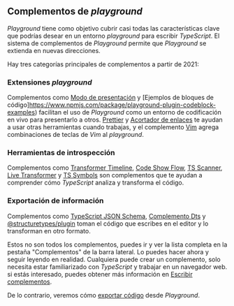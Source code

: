 ## Complementos de *playground*

*Playground* tiene como objetivo cubrir casi todas las características clave que podrías desear en un entorno *playground* para escribir *TypeScript*. El sistema de complementos de *Playground* permite que *Playground* se extienda en nuevas direcciones.

Hay tres categorías principales de complementos a partir de 2021:

### Extensiones *playground*

Complementos como [Modo de presentación](https://www.npmjs.com/package/typescript-playground-presentation-mode) y [Ejemplos de bloques de código]https://www.npmjs.com/package/playground-plugin-codeblock-examples) facilitan el uso de *Playground* como un entorno de codificación en vivo para presentarlo a otros. [Prettier](https://www.npmjs.com/package/ts-playground-plugin-prettier) y [Acortador de enlaces](https://www.npmjs.com/package/typescript-playground-link-shortener) te ayudan a usar otras herramientas cuando trabajas, y el complemento [Vim](https://www.npmjs.com/package/ts-playground-plugin-vim) agrega combinaciones de teclas de *Vim* al *playground*.

### Herramientas de introspección

Complementos como [Transformer Timeline](https://www.npmjs.com/package/playground-transformer-timeline), [Code Show Flow](https://www.npmjs.com/package/playground-code-show-flow), [TS Scanner](https://www.npmjs.com/package/playground-ts-scanner), [Live Transformer](https://www.npmjs.com/package/playground-live-transformer) y [TS Symbols](https://www.npmjs.com/package/playground-ts-symbols) son complementos que te ayudan a comprender cómo *TypeScript* analiza y transforma el código.

### Exportación de información

Complementos como [TypeScript JSON Schema](https://www.npmjs.com/package/playground-typescript-json-schema), [Complemento Dts](https://www.npmjs.com/package/playground-dts-plugin) y [@structuretypes/plugin](https://www.npmjs.com/package/@structured-types/playground-plugin) toman el código que escribes en el editor y lo transforman en otro formato.

Estos no son todos los complementos, puedes ir y ver la lista completa en la pestaña "Complementos" de la barra lateral. Lo puedes hacer ahora y seguir leyendo en realidad. Cualquiera puede crear un complemento, solo necesita estar familiarizado con *TypeScript* y trabajar en un navegador web. si estás interesado, puedes obtener más información en [Escribir complementos](/play$handbook-17).

De lo contrario, veremos cómo [exportar código](/play#handbook-12) desde *Playground*.
